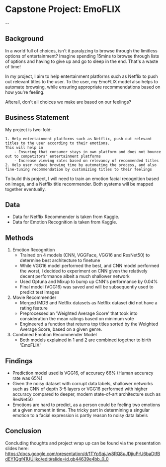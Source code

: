 # Capstone Project: EmoFLIX
--

## Background
In a world full of choices, isn't it paralyzing to browse through the limitless options of entertainment? Imagine spending 15mins to browse through lists of options and having to give up and go to sleep in the end. That's a waste of time!

In my project, I aim to help entertainment platforms such as Netflix to push out relevant titles to the user. To the user, my EmoFLIX model also helps to automate browsing, while ensuring appropriate recommendations based on how you're feeling.

Afterall, don't all choices we make are based on our feelings?

## Business Statement
My project is two-fold:

    1. Help entertainment platforms such as Netflix, push out relevant titles to the user according to their emotions. 
    This will help in
        - Ensuring that consumer stays in own platform and does not bounce out to competitors' entertainment platforms
        - Increase viewing rates based on relevancy of recommended titles
    2. Help user reduce browing time by automating the process, and also fine-tuning recommendation by customizing titles to their feelings
    
To build this project, I will need to train an emotion facial recognition based on image, and a Netflix title recommender. Both systems will be mapped together eventually.
    
 ## Data
 - Data for Netflix Recommender is taken from Kaggle.
 - Data for Emotion Recognition is taken from Kaggle.
 
 ## Methods
 
 1. Emotion Recognition
    - Trained on 4 models (CNN, VGGFace, VGG16 and ResNet50) to determine best architecture to finetune
    - While VGG16 model performed the best, and CNN model performed the worst, I decided to experiment on CNN given the relatively decent performance albeit a much shallower network
    - Used Optuna and Mixup to bump up CNN's performance by 0.04%
    - Final model (VGG16) was saved and will be subsequently used to predict test images
 2. Movie Recommender
    - Merged IMDB and Netflix datasets as Netflix dataset did not have a rating feature
    - Preprocessed an 'Weighted Average Score' that took into consideration the mean ratings based on minimum vote
    - Engineered a function that returns top titles sorted by the Weighted Average Score, based on a given genre.
 3. Combined Emotion Recommender Model
    - Both models explained in 1 and 2 are combined together to birth 'EmoFLIX'
 
 ## Findings

-  Prediction model used is VGG16, of accuracy 66% (Human accuracy rate was 65%)
-  Given the noisy dataset with corrupt data labels, shallower networks such as CNN of depth 3-5 layers or VGG16 performed with higher accuracy compared to deeper, modern state-of-art architecture such as ResNet50
-  Emotions are hard to predict, as a person could be feeling two emotions at a given moment in time. The tricky part in determining a singular emotion to a facial expression is partly reason to noisy data labels

## Conclusion
Concluding thoughts and project wrap up can be found via the presentation slides here: https://docs.google.com/presentation/d/1TYpSqjJw8RQ8uJDjiuPrU6baDtfBdEY1Qgf41UUIjko/edit#slide=id.gb44639e4bb_0_0
